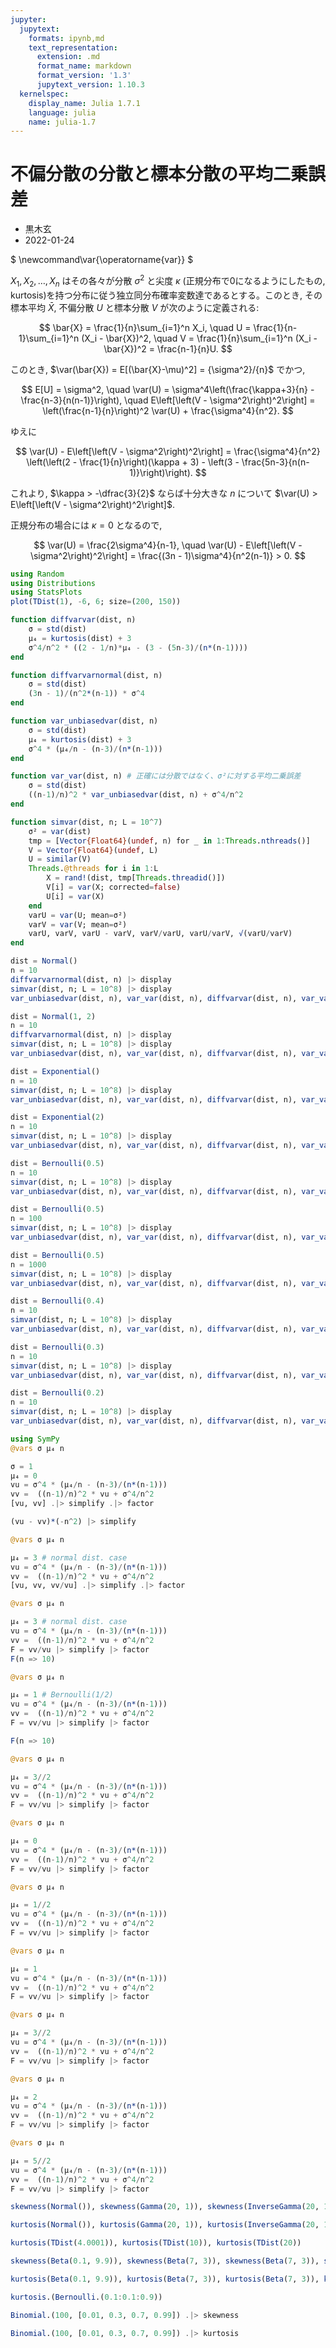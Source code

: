 ```yaml
---
jupyter:
  jupytext:
    formats: ipynb,md
    text_representation:
      extension: .md
      format_name: markdown
      format_version: '1.3'
      jupytext_version: 1.10.3
  kernelspec:
    display_name: Julia 1.7.1
    language: julia
    name: julia-1.7
---
```


# 不偏分散の分散と標本分散の平均二乗誤差

* 黒木玄
* 2022-01-24

$
\newcommand\var{\operatorname{var}}
$

$X_1, X_2, \ldots, X_n$ はその各々が分散 $\sigma^2$ と尖度 $\kappa$ (正規分布で0になるようにしたもの, kurtosis)を持つ分布に従う独立同分布確率変数達であるとする。このとき, その標本平均 $\bar{X}$, 不偏分散 $U$ と標本分散 $V$ が次のように定義される:

$$
\bar{X} = \frac{1}{n}\sum_{i=1}^n X_i, \quad
U = \frac{1}{n-1}\sum_{i=1}^n (X_i - \bar{X})^2, \quad
V = \frac{1}{n}\sum_{i=1}^n (X_i - \bar{X})^2 = \frac{n-1}{n}U.
$$


このとき, $\var(\bar{X}) = E[(\bar{X}-\mu)^2] = {\sigma^2}/{n}$ でかつ, 

$$
E[U] = \sigma^2, \quad
\var(U) = \sigma^4\left(\frac{\kappa+3}{n} - \frac{n-3}{n(n-1)}\right), \quad
E\left[\left(V - \sigma^2\right)^2\right] = \left(\frac{n-1}{n}\right)^2 \var(U) + \frac{\sigma^4}{n^2}.
$$

ゆえに

$$
\var(U) - E\left[\left(V - \sigma^2\right)^2\right] =
\frac{\sigma^4}{n^2}
\left(\left(2 - \frac{1}{n}\right)(\kappa + 3) - \left(3 - \frac{5n-3}{n(n-1)}\right)\right).
$$


これより, $\kappa > -\dfrac{3}{2}$ ならば十分大きな $n$ について $\var(U) > E\left[\left(V - \sigma^2\right)^2\right]$.


正規分布の場合には $\kappa = 0$ となるので,

$$
\var(U) = \frac{2\sigma^4}{n-1}, \quad
\var(U) - E\left[\left(V - \sigma^2\right)^2\right] = \frac{(3n - 1)\sigma^4}{n^2(n-1)} > 0.
$$

```julia
using Random
using Distributions
using StatsPlots
plot(TDist(1), -6, 6; size=(200, 150))
```

```julia
function diffvarvar(dist, n)
    σ = std(dist)
    μ₄ = kurtosis(dist) + 3
    σ^4/n^2 * ((2 - 1/n)*μ₄ - (3 - (5n-3)/(n*(n-1))))
end

function diffvarvarnormal(dist, n)
    σ = std(dist)
    (3n - 1)/(n^2*(n-1)) * σ^4
end

function var_unbiasedvar(dist, n)
    σ = std(dist)
    μ₄ = kurtosis(dist) + 3
    σ^4 * (μ₄/n - (n-3)/(n*(n-1)))
end

function var_var(dist, n) # 正確には分散ではなく、σ²に対する平均二乗誤差
    σ = std(dist)
    ((n-1)/n)^2 * var_unbiasedvar(dist, n) + σ^4/n^2
end

function simvar(dist, n; L = 10^7)
    σ² = var(dist)
    tmp = [Vector{Float64}(undef, n) for _ in 1:Threads.nthreads()]
    V = Vector{Float64}(undef, L)
    U = similar(V)
    Threads.@threads for i in 1:L
        X = rand!(dist, tmp[Threads.threadid()])
        V[i] = var(X; corrected=false)
        U[i] = var(X)
    end
    varU = var(U; mean=σ²)
    varV = var(V; mean=σ²) 
    varU, varV, varU - varV, varV/varU, varU/varV, √(varU/varV)
end
```

```julia
dist = Normal()
n = 10
diffvarvarnormal(dist, n) |> display
simvar(dist, n; L = 10^8) |> display
var_unbiasedvar(dist, n), var_var(dist, n), diffvarvar(dist, n), var_var(dist, n)/var_unbiasedvar(dist, n), var_unbiasedvar(dist, n)/var_var(dist, n), √(var_unbiasedvar(dist, n)/var_var(dist, n))
```

```julia
dist = Normal(1, 2)
n = 10
diffvarvarnormal(dist, n) |> display
simvar(dist, n; L = 10^8) |> display
var_unbiasedvar(dist, n), var_var(dist, n), diffvarvar(dist, n), var_var(dist, n)/var_unbiasedvar(dist, n), var_unbiasedvar(dist, n)/var_var(dist, n), √(var_unbiasedvar(dist, n)/var_var(dist, n))
```

```julia
dist = Exponential()
n = 10
simvar(dist, n; L = 10^8) |> display
var_unbiasedvar(dist, n), var_var(dist, n), diffvarvar(dist, n), var_var(dist, n)/var_unbiasedvar(dist, n), var_unbiasedvar(dist, n)/var_var(dist, n), √(var_unbiasedvar(dist, n)/var_var(dist, n))
```

```julia
dist = Exponential(2)
n = 10
simvar(dist, n; L = 10^8) |> display
var_unbiasedvar(dist, n), var_var(dist, n), diffvarvar(dist, n), var_var(dist, n)/var_unbiasedvar(dist, n), var_unbiasedvar(dist, n)/var_var(dist, n), √(var_unbiasedvar(dist, n)/var_var(dist, n))
```

```julia
dist = Bernoulli(0.5)
n = 10
simvar(dist, n; L = 10^8) |> display
var_unbiasedvar(dist, n), var_var(dist, n), diffvarvar(dist, n), var_var(dist, n)/var_unbiasedvar(dist, n), var_unbiasedvar(dist, n)/var_var(dist, n), √(var_unbiasedvar(dist, n)/var_var(dist, n))
```

```julia
dist = Bernoulli(0.5)
n = 100
simvar(dist, n; L = 10^8) |> display
var_unbiasedvar(dist, n), var_var(dist, n), diffvarvar(dist, n), var_var(dist, n)/var_unbiasedvar(dist, n), var_unbiasedvar(dist, n)/var_var(dist, n), √(var_unbiasedvar(dist, n)/var_var(dist, n))
```

```julia
dist = Bernoulli(0.5)
n = 1000
simvar(dist, n; L = 10^8) |> display
var_unbiasedvar(dist, n), var_var(dist, n), diffvarvar(dist, n), var_var(dist, n)/var_unbiasedvar(dist, n), var_unbiasedvar(dist, n)/var_var(dist, n), √(var_unbiasedvar(dist, n)/var_var(dist, n))
```

```julia
dist = Bernoulli(0.4)
n = 10
simvar(dist, n; L = 10^8) |> display
var_unbiasedvar(dist, n), var_var(dist, n), diffvarvar(dist, n), var_var(dist, n)/var_unbiasedvar(dist, n), var_unbiasedvar(dist, n)/var_var(dist, n), √(var_unbiasedvar(dist, n)/var_var(dist, n))
```

```julia
dist = Bernoulli(0.3)
n = 10
simvar(dist, n; L = 10^8) |> display
var_unbiasedvar(dist, n), var_var(dist, n), diffvarvar(dist, n), var_var(dist, n)/var_unbiasedvar(dist, n), var_unbiasedvar(dist, n)/var_var(dist, n), √(var_unbiasedvar(dist, n)/var_var(dist, n))
```

```julia
dist = Bernoulli(0.2)
n = 10
simvar(dist, n; L = 10^8) |> display
var_unbiasedvar(dist, n), var_var(dist, n), diffvarvar(dist, n), var_var(dist, n)/var_unbiasedvar(dist, n), var_unbiasedvar(dist, n)/var_var(dist, n), √(var_unbiasedvar(dist, n)/var_var(dist, n))
```

```julia
using SymPy
@vars σ μ₄ n

σ = 1
μ₄ = 0
vu = σ^4 * (μ₄/n - (n-3)/(n*(n-1)))
vv =  ((n-1)/n)^2 * vu + σ^4/n^2
[vu, vv] .|> simplify .|> factor
```

```julia
(vu - vv)*(-n^2) |> simplify
```

```julia
@vars σ μ₄ n

μ₄ = 3 # normal dist. case
vu = σ^4 * (μ₄/n - (n-3)/(n*(n-1)))
vv =  ((n-1)/n)^2 * vu + σ^4/n^2
[vu, vv, vv/vu] .|> simplify .|> factor
```

```julia
@vars σ μ₄ n

μ₄ = 3 # normal dist. case
vu = σ^4 * (μ₄/n - (n-3)/(n*(n-1)))
vv =  ((n-1)/n)^2 * vu + σ^4/n^2
F = vv/vu |> simplify |> factor
F(n => 10)
```

```julia
@vars σ μ₄ n

μ₄ = 1 # Bernoulli(1/2)
vu = σ^4 * (μ₄/n - (n-3)/(n*(n-1)))
vv =  ((n-1)/n)^2 * vu + σ^4/n^2
F = vv/vu |> simplify |> factor
```

```julia
F(n => 10)
```

```julia
@vars σ μ₄ n

μ₄ = 3//2
vu = σ^4 * (μ₄/n - (n-3)/(n*(n-1)))
vv =  ((n-1)/n)^2 * vu + σ^4/n^2
F = vv/vu |> simplify |> factor
```

```julia
@vars σ μ₄ n

μ₄ = 0
vu = σ^4 * (μ₄/n - (n-3)/(n*(n-1)))
vv =  ((n-1)/n)^2 * vu + σ^4/n^2
F = vv/vu |> simplify |> factor
```

```julia
@vars σ μ₄ n

μ₄ = 1//2
vu = σ^4 * (μ₄/n - (n-3)/(n*(n-1)))
vv =  ((n-1)/n)^2 * vu + σ^4/n^2
F = vv/vu |> simplify |> factor
```

```julia
@vars σ μ₄ n

μ₄ = 1
vu = σ^4 * (μ₄/n - (n-3)/(n*(n-1)))
vv =  ((n-1)/n)^2 * vu + σ^4/n^2
F = vv/vu |> simplify |> factor
```

```julia
@vars σ μ₄ n

μ₄ = 3//2
vu = σ^4 * (μ₄/n - (n-3)/(n*(n-1)))
vv =  ((n-1)/n)^2 * vu + σ^4/n^2
F = vv/vu |> simplify |> factor
```

```julia
@vars σ μ₄ n

μ₄ = 2
vu = σ^4 * (μ₄/n - (n-3)/(n*(n-1)))
vv =  ((n-1)/n)^2 * vu + σ^4/n^2
F = vv/vu |> simplify |> factor
```

```julia
@vars σ μ₄ n

μ₄ = 5//2
vu = σ^4 * (μ₄/n - (n-3)/(n*(n-1)))
vv =  ((n-1)/n)^2 * vu + σ^4/n^2
F = vv/vu |> simplify |> factor
```

```julia
skewness(Normal()), skewness(Gamma(20, 1)), skewness(InverseGamma(20, 1))
```

```julia
kurtosis(Normal()), kurtosis(Gamma(20, 1)), kurtosis(InverseGamma(20, 1)), kurtosis(Laplace())
```

```julia
kurtosis(TDist(4.0001)), kurtosis(TDist(10)), kurtosis(TDist(20))
```

```julia
skewness(Beta(0.1, 9.9)), skewness(Beta(7, 3)), skewness(Beta(7, 3)), skewness(Beta(9.9, 0.1))
```

```julia
kurtosis(Beta(0.1, 9.9)), kurtosis(Beta(7, 3)), kurtosis(Beta(7, 3)), kurtosis(Beta(9.9, 0.1))
```

```julia
kurtosis.(Bernoulli.(0.1:0.1:0.9))
```

```julia
Binomial.(100, [0.01, 0.3, 0.7, 0.99]) .|> skewness
```

```julia
Binomial.(100, [0.01, 0.3, 0.7, 0.99]) .|> kurtosis
```

```julia

```
